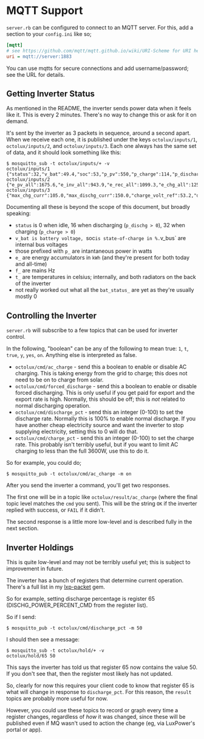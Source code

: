 # MQTT Support

`server.rb` can be configured to connect to an MQTT server. For this, add a section to your `config.ini` like so;

```ini
[mqtt]
# see https://github.com/mqtt/mqtt.github.io/wiki/URI-Scheme for URI help
uri = mqtt://server:1883
```

You can use mqtts for secure connections and add username/password; see the URL for details.

## Getting Inverter Status

As mentioned in the README, the inverter sends power data when it feels like it. This is every 2 minutes. There's no way to change this or ask for it on demand.

It's sent by the inverter as 3 packets in sequence, around a second apart. When we receive each one, it is published under the keys `octolux/inputs/1`, `octolux/inputs/2`, and `octolux/inputs/3`. Each one always has the same set of data, and it should look something like this:

```
$ mosquitto_sub -t octolux/inputs/+ -v
octolux/inputs/1 {"status":32,"v_bat":49.4,"soc":53,"p_pv":550,"p_charge":114,"p_discharge":0,"v_acr":247.3,"f_ac":49.96,"p_inv":0,"p_rec":116,"v_eps":247.3,"f_eps":49.96,"p_to_grid":0,"p_to_user":0,"e_pv_day":0.7,"e_inv_day":2.0,"e_rec_day":1.7,"e_chg_day":1.9,"e_dischg_day":2.4,"e_eps_day":0.0,"e_to_grid_day":0.0,"e_to_user_day":3.9,"v_bus_1":379.9,"v_bus_2":300.5}
octolux/inputs/2 {"e_pv_all":1675.6,"e_inv_all":943.9,"e_rec_all":1099.3,"e_chg_all":1251.2,"e_dischg_all":1151.6,"e_eps_all":0.0,"e_to_grid_all":124.0,"e_to_user_all":1115.8,"t_inner":43,"t_rad_1":30,"t_rad_2":30}
octolux/inputs/3 {"max_chg_curr":105.0,"max_dischg_curr":150.0,"charge_volt_ref":53.2,"dischg_cut_volt":40.0,"bat_status_0":0,"bat_status_1":0,"bat_status_2":0,"bat_status_3":0,"bat_status_4":0,"bat_status_5":192,"bat_status_6":0,"bat_status_7":0,"bat_status_8":0,"bat_status_9":0,"bat_status_inv":3}
```

Documenting all these is beyond the scope of this document, but broadly speaking:

  * `status` is 0 when idle, 16 when discharging (`p_dischg > 0`), 32 when charging (`p_charge > 0`)
  * `v_bat is battery voltage, `soc` is state-of-charge in %. `v_bus` are internal bus voltages
  * those prefixed with `p_` are intantaneous power in watts
  * `e_` are energy accumulators in `kWh` (and they're present for both today and all-time)
  * `f_` are mains Hz
  * `t_` are temperatures in celsius; internally, and both radiators on the back of the inverter
  * not really worked out what all the `bat_status_` are yet as they're usually mostly 0

## Controlling the Inverter

`server.rb` will subscribe to a few topics that can be used for inverter control.

In the following, "boolean" can be any of the following to mean true: `1`, `t`, `true`, `y`, `yes`, `on`. Anything else is interpreted as false.

  * `octolux/cmd/ac_charge` - send this a boolean to enable or disable AC charging. This is taking energy from the grid to charge; this does not need to be on to charge from solar.
  * `octolux/cmd/forced_discharge` - send this a boolean to enable or disable forced discharging. This is only useful if you get paid for export and the export rate is high. Normally, this should be off; this is *not* related to normal discharging operation.
  * `octolux/cmd/discharge_pct` - send this an integer (0-100) to set the discharge rate. Normally this is 100% to enable normal discharge. If you have another cheap electricity source and want the inverter to stop supplying electricity, setting this to 0 will do that.
  * `octolux/cmd/charge_pct` - send this an integer (0-100) to set the charge rate. This probably isn't terribly useful, but if you want to limit AC charging to less than the full 3600W, use this to do it.


So for example, you could do;

```
$ mosquitto_pub -t octolux/cmd/ac_charge -m on
```

After you send the inverter a command, you'll get two responses.

The first one will be in a topic like `octolux/result/ac_charge` (where the final topic level matches the `cmd` you sent). This will be the string `OK` if the inverter replied with success, or `FAIL` if it didn't.

The second response is a little more low-level and is described fully in the next section.

## Inverter Holdings

This is quite low-level and may not be terribly useful yet; this is subject to improvement in future.

The inverter has a bunch of registers that determine current operation. There's a full list in my [lxp-packet](https://github.com/celsworth/lxp-packet/blob/master/doc/LXP_REGISTERS.txt) gem.

So for example, setting discharge percentage is register 65 (DISCHG_POWER_PERCENT_CMD from the register list).

So if I send:

```
$ mosquitto_pub -t octolux/cmd/discharge_pct -m 50
```

I should then see a message:

```
$ mosquitto_sub -t octolux/hold/+ -v
octolux/hold/65 50
```

This says the inverter has told us that register 65 now contains the value 50. If you don't see that, then the register most likely has not updated.

So, clearly for now this requires your client code to know that register 65 is what will change in response to `discharge_pct`. For this reason, the `result` topics are probably more useful for now.

However, you could use these topics to record or graph every time a register changes, regardless of *how* it was changed, since these will be published even if MQ wasn't used to action the change (eg, via LuxPower's portal or app).

